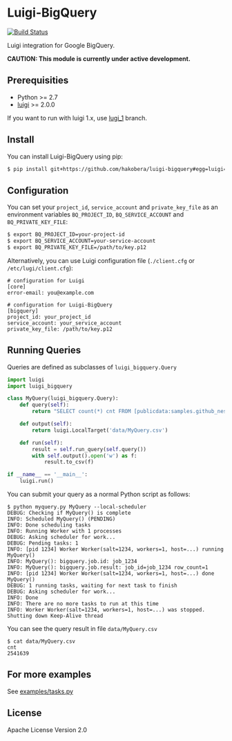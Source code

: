 # Luigi-BigQuery

[![Build Status](https://travis-ci.org/hakobera/luigi-bigquery.svg?branch=master)](https://travis-ci.org/hakobera/luigi-bigquery)

Luigi integration for Google BigQuery.

**CAUTION: This module is currently under active development.**

## Prerequisities

- Python >= 2.7
- [luigi](https://github.com/spotify/luigi) >= 2.0.0

If you want to run with luigi 1.x, use [lugi_1](https://github.com/hakobera/luigi-bigquery/tree/luigi_1) branch.

## Install

You can install Luigi-BigQuery using pip:

```sh
$ pip install git+https://github.com/hakobera/luigi-bigquery#egg=luigi=bigquery
```

## Configuration

You can set your `project_id`, `service_account` and `private_key_file` as an environment variables `BQ_PROJECT_ID`, `BQ_SERVICE_ACCOUNT` and `BQ_PRIVATE_KEY_FILE`:

```sh
$ export BQ_PROJECT_ID=your-project-id
$ export BQ_SERVICE_ACCOUNT=your-service-account
$ export BQ_PRIVATE_KEY_FILE=/path/to/key.p12
```

Alternatively, you can use Luigi configuration file (`./client.cfg` or `/etc/lugi/client.cfg`):

```
# configuration for Luigi
[core]
error-email: you@example.com

# configuration for Luigi-BigQuery
[bigquery]
project_id: your_project_id
service_account: your_service_account
private_key_file: /path/to/key.p12
```

## Running Queries

Queries are defined as subclasses of `luigi_bigquery.Query`

```python
import luigi
import luigi_bigquery

class MyQuery(luigi_bigquery.Query):
    def query(self):
        return "SELECT count(*) cnt FROM [publicdata:samples.github_nested]"

    def output(self):
        return luigi.LocalTarget('data/MyQuery.csv')

    def run(self):
        result = self.run_query(self.query())
        with self.output().open('w') as f:
            result.to_csv(f)

if __name__ == '__main__':
    luigi.run()
```

You can submit your query as a normal Python script as follows:

```
$ python myquery.py MyQuery --local-scheduler
DEBUG: Checking if MyQuery() is complete
INFO: Scheduled MyQuery() (PENDING)
INFO: Done scheduling tasks
INFO: Running Worker with 1 processes
DEBUG: Asking scheduler for work...
DEBUG: Pending tasks: 1
INFO: [pid 1234] Worker Worker(salt=1234, workers=1, host=...) running   MyQuery()
INFO: MyQuery(): bigquery.job.id: job_1234
INFO: MyQuery(): bigquery.job.result: job_id=job_1234 row_count=1
INFO: [pid 1234] Worker Worker(salt=1234, workers=1, host=...) done      MyQuery()
DEBUG: 1 running tasks, waiting for next task to finish
DEBUG: Asking scheduler for work...
INFO: Done
INFO: There are no more tasks to run at this time
INFO: Worker Worker(salt=1234, workers=1, host=...) was stopped. Shutting down Keep-Alive thread
```

You can see the query result in file `data/MyQuery.csv`

```
$ cat data/MyQuery.csv
cnt
2541639
```

## For more examples

See [examples/tasks.py](./examples/tasks.py)

## License

Apache License Version 2.0
